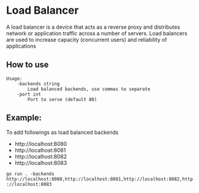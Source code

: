 # Load Balancer

A load balancer is a device that acts as a reverse proxy and distributes network or application traffic across a number of servers. Load balancers are used to increase capacity (concurrent users) and reliability of applications

## How to use

```
Usage:  
    -backends string
        Load balanced backends, use commas to separate
    -port int
        Port to serve (default 80)
```

## Example:

To add followings as load balanced backends

- http://localhost:8080
- http://localhost:8081
- http://localhost:8082
- http://localhost:8083

`go run . -backends http://localhost:8080,http://localhost:8081,http://localhost:8082,http://localhost:8083`
